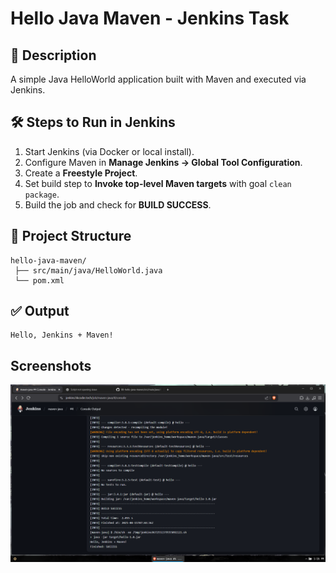 # Hello Java Maven - Jenkins Task

## 📌 Description
A simple Java HelloWorld application built with Maven and executed via Jenkins.

## 🛠 Steps to Run in Jenkins
1. Start Jenkins (via Docker or local install).
2. Configure Maven in **Manage Jenkins → Global Tool Configuration**.
3. Create a **Freestyle Project**.
4. Set build step to **Invoke top-level Maven targets** with goal `clean package`.
5. Build the job and check for **BUILD SUCCESS**.

## 📂 Project Structure
```
hello-java-maven/
 ├── src/main/java/HelloWorld.java
 └── pom.xml
```

## ✅ Output
```
Hello, Jenkins + Maven!
```
## Screenshots
 ![Build Success](screenshots/build_success.png)
